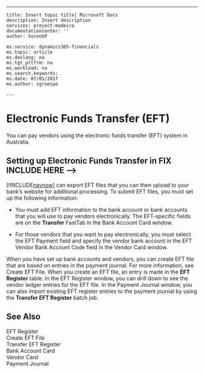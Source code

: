 ---
    title: Insert topic title| Microsoft Docs
    description: Insert description
    services: project-madeira
    documentationcenter: ''
    author: SorenGP

    ms.service: dynamics365-financials
    ms.topic: article
    ms.devlang: na
    ms.tgt_pltfrm: na
    ms.workload: na
    ms.search.keywords:
    ms.date: 07/01/2017
    ms.author: sgroespe

    ---
# Electronic Funds Transfer (EFT)
You can pay vendors using the electronic funds transfer \(EFT\) system in Australia.  
  
## Setting up Electronic Funds Transfer in FIX INCLUDE HERE<!--FIX INCLUDE HERE<!--[!INCLUDE[navnow](../../ApplicationDesign/includes/navnow_md.md)] --> -->  
 [!INCLUDE[navnow](../../ApplicationDesign/includes/navnow_md.md)] can export EFT files that you can then upload to your bank’s website for additional processing. To submit EFT files, you must set up the following information:  
  
-   You must add EFT information to the bank account or bank accounts that you will use to pay vendors electronically. The EFT\-specific fields are on the **Transfer** FastTab in the Bank Account Card window.  
  
-   For those vendors that you want to pay electronically, you must select the EFT Payment field and specify the vendor bank account in the EFT Vendor Bank Account Code field in the Vendor Card window.  
  
 When you have set up bank accounts and vendors, you can create EFT file that are based on entries in the payment journal. For more information, see Create EFT File. When you create an EFT file, an entry is made in the **EFT Register** table. In the EFT Register window, you can drill down to see the vendor ledger entries for the EFT file. In the Payment Journal window, you can also import existing EFT register entries to the payment journal by using the **Transfer EFT Register** batch job.  
  
## See Also  
 EFT Register   
 Create EFT File   
 Transfer EFT Register   
 Bank Account Card   
 Vendor Card   
 Payment Journal